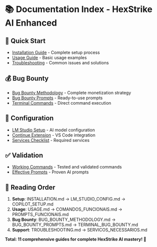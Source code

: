 # 📚 Documentation Index - HexStrike AI Enhanced

## 🚀 **Quick Start**
- [Installation Guide](INSTALLATION.md) - Complete setup process
- [Usage Guide](USAGE.md) - Basic usage examples
- [Troubleshooting](TROUBLESHOOTING.md) - Common issues and solutions

## 💰 **Bug Bounty**
- [Bug Bounty Methodology](BUG_BOUNTY_METHODOLOGY.md) - Complete monetization strategy
- [Bug Bounty Prompts](BUG_BOUNTY_PROMPTS.md) - Ready-to-use prompts
- [Terminal Commands](TERMINAL_BUG_BOUNTY.md) - Direct command execution

## 🔧 **Configuration**
- [LM Studio Setup](LM_STUDIO_CONFIG.md) - AI model configuration
- [Continue Extension](COPILOT_SETUP.md) - VS Code integration
- [Services Checklist](SERVICOS_NECESSARIOS.md) - Required services

## ✅ **Validation**
- [Working Commands](COMANDOS_FUNCIONAIS.md) - Tested and validated commands
- [Effective Prompts](PROMPTS_FUNCIONAIS.md) - Proven AI prompts

## 📖 **Reading Order**
1. **Setup**: INSTALLATION.md → LM_STUDIO_CONFIG.md → COPILOT_SETUP.md
2. **Usage**: USAGE.md → COMANDOS_FUNCIONAIS.md → PROMPTS_FUNCIONAIS.md
3. **Bug Bounty**: BUG_BOUNTY_METHODOLOGY.md → BUG_BOUNTY_PROMPTS.md → TERMINAL_BUG_BOUNTY.md
4. **Support**: TROUBLESHOOTING.md → SERVICOS_NECESSARIOS.md

**Total: 11 comprehensive guides for complete HexStrike AI mastery! 🎯**